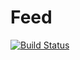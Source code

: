 # Feed

[![Build Status](https://travis-ci.com/Donhkim/Feed.svg?branch=master)](https://travis-ci.com/Donhkim/Feed)
